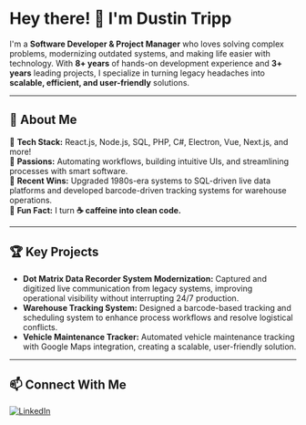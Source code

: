 # Hey there! 👋 I'm **Dustin Tripp**  

I'm a **Software Developer & Project Manager** who loves solving complex problems, modernizing outdated systems, and making life easier with technology. With **8+ years** of hands-on development experience and **3+ years** leading projects, I specialize in turning legacy headaches into **scalable, efficient, and user-friendly** solutions.  

---

## 🚀 About Me  
🔹 **Tech Stack:** React.js, Node.js, SQL, PHP, C#, Electron, Vue, Next.js, and more!  
🔹 **Passions:** Automating workflows, building intuitive UIs, and streamlining processes with smart software.  
🔹 **Recent Wins:** Upgraded 1980s-era systems to SQL-driven live data platforms and developed barcode-driven tracking systems for warehouse operations.  
🔹 **Fun Fact:** I turn **☕ caffeine into clean code.**  

---

## 🏆 Key Projects  
- **Dot Matrix Data Recorder System Modernization:** Captured and digitized live communication from legacy systems, improving operational visibility without interrupting 24/7 production.  
- **Warehouse Tracking System:** Designed a barcode-based tracking and scheduling system to enhance process workflows and resolve logistical conflicts.  
- **Vehicle Maintenance Tracker:** Automated vehicle maintenance tracking with Google Maps integration, creating a scalable, user-friendly solution.  

---

## 📫 Connect With Me  

[![LinkedIn](https://img.shields.io/badge/LinkedIn-0077B5?style=for-the-badge&logo=linkedin&logoColor=white)](https://linkedin.com/in/dustin-tripp-738201206/)  
